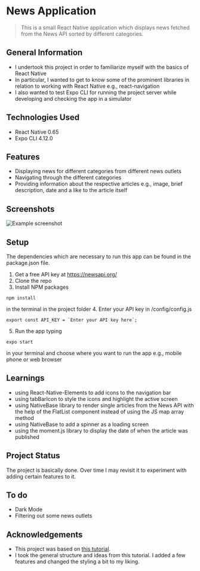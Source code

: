 # News Application
> This is a small React Native application which displays news fetched from the News API sorted by different categories.


## General Information
- I undertook this project in order to familiarize myself with the basics of React Native
- In particular, I wanted to get to know some of the prominent libraries in relation to working with React Native e.g., react-navigation
- I also wanted to test Expo CLI for running the project server while developing and checking the app in a simulator


## Technologies Used
- React Native 0.65
- Expo CLI 4.12.0


## Features
- Displaying news for different categories from different news outlets 
- Navigating through the different categories
- Providing information about the respective articles e.g., image, brief description, date and a like to the article itself


## Screenshots
![Example screenshot](https://i.ibb.co/fH5vkJp/react-native-app-screenshot.jpg)


## Setup
The dependencies which are necessary to run this app can be found in the package.json file.

1. Get a free API key at https://newsapi.org/
2. Clone the repo
3. Install NPM packages
```
npm install
```
in the terminal in the project folder
4. Enter your API key in /config/config.js
```
export const API_KEY = `Enter your API key here`;
```
5. Run the app typing
```
expo start
```
in your terminal and choose where you want to run the app e.g., mobile phone or web browser



## Learnings
- using React-Native-Elements to add icons to the navigation bar
- using tabBarIcon to style the icons and highlight the active screen
- using NativeBase library to render single articles from the News API with the help of the FlatList component instead of using the JS map array method
- using NativeBase to add a spinner as a loading screen
- using the moment.js library to display the date of when the article was published



## Project Status
The project is basically done. Over time I may revisit it to experiment with adding certain features to it. 


## To do
- Dark Mode
- Filtering out some news outlets


## Acknowledgements
- This project was based on [this tutorial](https://www.freecodecamp.org/news/build-an-android-news-app-with-react-native-and-native-base/).
- I took the general structure and ideas from this tutorial. I added a few features and changed the styling a bit to my liking.


